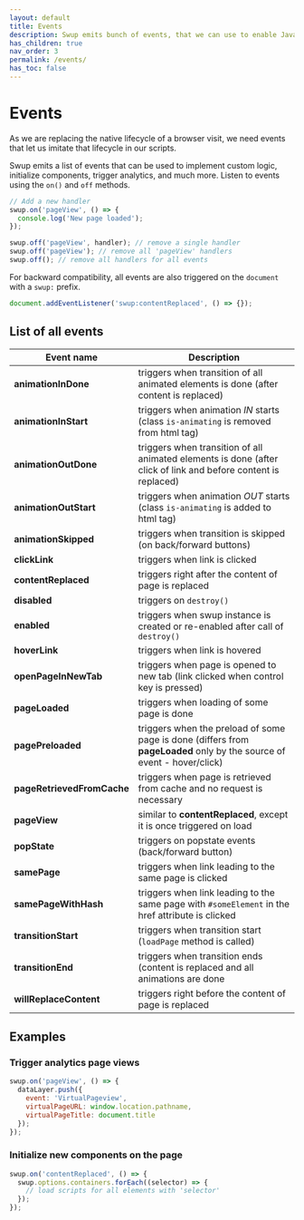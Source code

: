 ```yaml
---
layout: default
title: Events
description: Swup emits bunch of events, that we can use to enable JavaScript, trigger analytics, and much more
has_children: true
nav_order: 3
permalink: /events/
has_toc: false
---
```


# Events

As we are replacing the native lifecycle of a browser visit,
we need events that let us imitate that lifecycle in our scripts.

Swup emits a list of events that can be used to implement custom logic, initialize components, trigger analytics, and much more. Listen to events using the `on()` and `off` methods.

```javascript
// Add a new handler
swup.on('pageView', () => {
  console.log('New page loaded');
});

swup.off('pageView', handler); // remove a single handler
swup.off('pageView'); // remove all 'pageView' handlers
swup.off(); // remove all handlers for all events
```

For backward compatibility, all events are also triggered on the `document` with a `swup:` prefix.

```javascript
document.addEventListener('swup:contentReplaced', () => {});
```

## List of all events

| Event name                 | Description                                                                                                            |
| -------------------------- | ---------------------------------------------------------------------------------------------------------------------- |
| **animationInDone**        | triggers when transition of all animated elements is done (after content is replaced)                                  |
| **animationInStart**       | triggers when animation _IN_ starts (class `is-animating` is removed from html tag)                                    |
| **animationOutDone**       | triggers when transition of all animated elements is done (after click of link and before content is replaced)         |
| **animationOutStart**      | triggers when animation _OUT_ starts (class `is-animating` is added to html tag)                                       |
| **animationSkipped**       | triggers when transition is skipped (on back/forward buttons)                                                          |
| **clickLink**              | triggers when link is clicked                                                                                          |
| **contentReplaced**        | triggers right after the content of page is replaced                                                                   |
| **disabled**               | triggers on `destroy()`                                                                                                |
| **enabled**                | triggers when swup instance is created or re-enabled after call of `destroy()`                                         |
| **hoverLink**              | triggers when link is hovered                                                                                          |
| **openPageInNewTab**       | triggers when page is opened to new tab (link clicked when control key is pressed)                                     |
| **pageLoaded**             | triggers when loading of some page is done                                                                             |
| **pagePreloaded**          | triggers when the preload of some page is done (differs from **pageLoaded** only by the source of event - hover/click) |
| **pageRetrievedFromCache** | triggers when page is retrieved from cache and no request is necessary                                                 |
| **pageView**               | similar to **contentReplaced**, except it is once triggered on load                                                    |
| **popState**               | triggers on popstate events (back/forward button)                                                                      |
| **samePage**               | triggers when link leading to the same page is clicked                                                                 |
| **samePageWithHash**       | triggers when link leading to the same page with `#someElement` in the href attribute is clicked                       |
| **transitionStart**        | triggers when transition start (`loadPage` method is called)                                                           |
| **transitionEnd**          | triggers when transition ends (content is replaced and all animations are done                                         |
| **willReplaceContent**     | triggers right before the content of page is replaced                                                                  |

## Examples

### Trigger analytics page views

```javascript
swup.on('pageView', () => {
  dataLayer.push({
    event: 'VirtualPageview',
    virtualPageURL: window.location.pathname,
    virtualPageTitle: document.title
  });
});
```

### Initialize new components on the page

```javascript
swup.on('contentReplaced', () => {
  swup.options.containers.forEach((selector) => {
    // load scripts for all elements with 'selector'
  });
});
```
